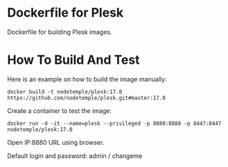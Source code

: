 # Dockerfile for Plesk

Dockerfile for building Plesk images.

# How To Build And Test

Here is an example on how to build the image manually:

    docker build -t nodetemple/plesk:17.0 https://github.com/nodetemple/plesk.git#master:17.0

Create a container to test the image:

    docker run -d -it --name=plesk --privileged -p 8880:8880 -p 8447:8447 nodetemple/plesk:17.0

Open IP:8880 URL using browser.

Default login and password: admin / changeme

